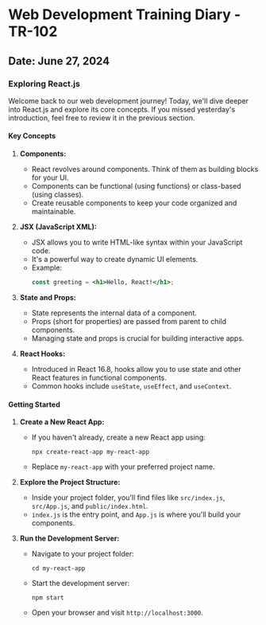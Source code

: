 # Web Development Training Diary - TR-102

## Date: June 27, 2024

### Exploring React.js

Welcome back to our web development journey! Today, we'll dive deeper into React.js and explore its core concepts. If you missed yesterday's introduction, feel free to review it in the previous section.

#### Key Concepts

1. **Components:**
   - React revolves around components. Think of them as building blocks for your UI.
   - Components can be functional (using functions) or class-based (using classes).
   - Create reusable components to keep your code organized and maintainable.

2. **JSX (JavaScript XML):**
   - JSX allows you to write HTML-like syntax within your JavaScript code.
   - It's a powerful way to create dynamic UI elements.
   - Example:
     ```jsx
     const greeting = <h1>Hello, React!</h1>;
     ```

3. **State and Props:**
   - State represents the internal data of a component.
   - Props (short for properties) are passed from parent to child components.
   - Managing state and props is crucial for building interactive apps.

4. **React Hooks:**
   - Introduced in React 16.8, hooks allow you to use state and other React features in functional components.
   - Common hooks include `useState`, `useEffect`, and `useContext`.

#### Getting Started

1. **Create a New React App:**
   - If you haven't already, create a new React app using:
     ```
     npx create-react-app my-react-app
     ```
   - Replace `my-react-app` with your preferred project name.

2. **Explore the Project Structure:**
   - Inside your project folder, you'll find files like `src/index.js`, `src/App.js`, and `public/index.html`.
   - `index.js` is the entry point, and `App.js` is where you'll build your components.

3. **Run the Development Server:**
   - Navigate to your project folder:
     ```
     cd my-react-app
     ```
   - Start the development server:
     ```
     npm start
     ```
   - Open your browser and visit `http://localhost:3000`.

